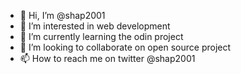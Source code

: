 - 👋 Hi, I’m @shap2001
- 👀 I’m interested in web development 
- 🌱 I’m currently learning the odin project
- 💞️ I’m looking to collaborate on open source project
- 📫 How to reach me on twitter @shap2001

<!---
shap2001/shap2001 is a ✨ special ✨ repository because its `README.md` (this file) appears on your GitHub profile.
You can click the Preview link to take a look at your changes.
--->
